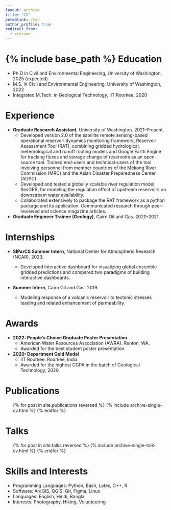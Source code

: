 ```yaml
---
layout: archive
title: "CV"
permalink: /cv/
author_profile: true
redirect_from:
  - /resume
---
```


{% include base_path %}
Education
======
* Ph.D in Civil and Environmental Engineering, University of Washington, 2025 (expected)
* M.S. in Civil and Environmental Engineering, University of Washington, 2022
* Integrated M.Tech. in Geological Technology, IIT Roorkee, 2020

Experience
======
* __Graduate Research Assistant__, University of Washington. 2021-Present.
  * Developed version 2.0 of the satellite remote sensing-based operational reservoir dynamics monitoring framework, Reservoir Assessment Tool (RAT), combining gridded hydrological, meteorological and runoff routing models and Google Earth Engine for tracking fluxes and storage change of reservoirs as an open-source tool. Trained end-users and technical-users of the tool involving personnel from member countries of the Mekong River Commission (MRC) and the Asian Disaster Preparedness Center (ADPC).
  * Developed and tested a globally scalable river regulation model, ResORR, for modeling the regulation effect of upstream reservoirs on downstream water availability.
  * Collaborated extensively to package the RAT framework as a python package and its application. Communicated research through peer-reviewed and science magazine articles.
* __Graduate Engineer Trainee (Geology)__, Cairn Oil and Gas. 2020-2021.

Internships
======
* __SIParCS Summer Intern__, National Center for Atmospheric Research (NCAR). 2023.
  * Developed interactive dashboard for visualizing global ensemble gridded predictions and compared two paradigms of building interactive dashboards.

* __Summer Intern__, Cairn Oil and Gas. 2019.
  * Modeling response of a volcanic reservoir to tectonic stresses leading and related enhancement of permeability.

Awards
======
* __2022: People’s Choice Graduate Poster Presentation.__
  * American Water Resources Association (AWRA). Renton, WA.
  * Awarded for the best student poster presentation.
* __2020: Department Gold Medal__
  * IIT Roorkee. Roorkee, India.
  * Awarded for the highest CGPA in the batch of Geological Technology, 2020.

Publications
======
  <ul>{% for post in site.publications reversed %}
    {% include archive-single-cv.html %}
  {% endfor %}</ul>
  
Talks
======
  <ul>{% for post in site.talks reversed %}
    {% include archive-single-talk-cv.html  %}
  {% endfor %}</ul>

Skills and Interests
======
* Programming Languages: Python, Bash, Latex, C++, R
* Software: ArcGIS, QGIS, Git, Figma, Linux
* Languages: English, Hindi, Bangla
* Interests: Photography, Hiking, Volunteering